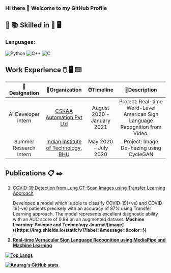 ### Hi there 👋 Welcome to my GitHub Profile

<!--
**arpita739/arpita739** is a ✨ _special_ ✨ repository because its `README.md` (this file) appears on your GitHub profile.

Here are some ideas to get you started:

- 🔭 I’m currently working on 
- 🌱 I’m currently learning ...
- 👯 I’m looking to collaborate on ...
- 🤔 I’m looking for help with ...
- 💬 Ask me about ...
- 📫 How to reach me: ...
- 😄 Pronouns: ...
- ⚡ Fun fact: ...
-->
## :open_book: :books: Skilled in :closed_book: :desktop_computer:


### Languages:
<img alt="Python" src="https://img.shields.io/badge/python-%2314354C.svg?style=for-the-badge&logo=python&logoColor=white"/>
<img alt="C++" src="https://img.shields.io/badge/c++-%2300599C.svg?style=for-the-badge&logo=c%2B%2B&logoColor=white"/>
<img alt="C" src="https://img.shields.io/badge/c-%2300599C.svg?style=for-the-badge&logo=c&logoColor=white"/>


## Work Experience :computer_mouse: :desktop_computer: :keyboard:

| 💼 Designation |  🏢Organization | ⏰Timeline  |💬Description
| :-: | :-: | :-: |:-:|
| AI Developer Intern | [CSKAA Automation Pvt Ltd](http://www.cskaa.co.in/) | August 2020 - January 2021 |Project: Real-time Word-Level American Sign Language Recognition from Video.|
| Summer Research Intern | [Indian Institute of Technology, BHU](https://iitbhu.ac.in/) | May 2020 - July 2020 |Project: Image De-hazing using CycleGAN|

## Publications :clipboard: :black_nib:
<ol>
    <li><a href="https://doi.org/10.1088/2632-2153/abf22c"/>COVID-19 Detection from Lung CT-Scan Images using Transfer Learning Approach</a></li> 
    <p>Developed a model which is able to classify COVID-19(+ve) and COVID-19(-ve) patients precisely with an accuracy of 97% using Transfer Learning approach. The model represents excellent diagnostic ability with an AUC score of 0.99 on an augmented dataset. <strong>Machine Learning: Science and Technology Journal<strong>![image]({https://img.shields.io/static/v1?label=<IOP Science>&message=<Publisher>&color=<blue>})</p>
    <li><a href="https://www.ijrpr.com/uploads/V2ISSUE5/IJRPR462.pdf"/>Real-time Vernacular Sign Language Recognition using MediaPipe and Machine Learning</li>
</ol>



[![Top Langs](https://github-readme-stats.vercel.app/api/top-langs/?username=arpita739&layout=compact)](https://github.com/anuraghazra/github-readme-stats)

[![Anurag's GitHub stats](https://github-readme-stats.vercel.app/api?username=arpita739)](https://github.com/anuraghazra/github-readme-stats)

  

